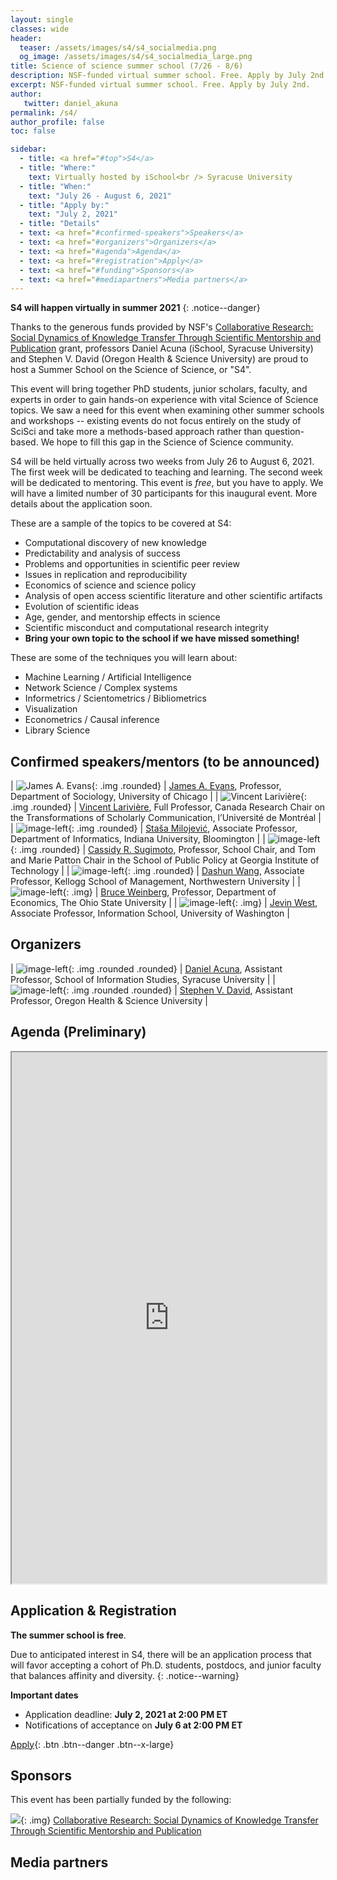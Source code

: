 ```yaml
---
layout: single
classes: wide
header:
  teaser: /assets/images/s4/s4_socialmedia.png
  og_image: /assets/images/s4/s4_socialmedia_large.png
title: Science of science summer school (7/26 - 8/6)
description: NSF-funded virtual summer school. Free. Apply by July 2nd.
excerpt: NSF-funded virtual summer school. Free. Apply by July 2nd.
author:
   twitter: daniel_akuna
permalink: /s4/
author_profile: false
toc: false

sidebar: 
  - title: <a href="#top">S4</a>
  - title: "Where:"
    text: Virtually hosted by iSchool<br /> Syracuse University
  - title: "When:"
    text: "July 26 - August 6, 2021"
  - title: "Apply by:"
    text: "July 2, 2021"
  - title: "Details"
  - text: <a href="#confirmed-speakers">Speakers</a>
  - text: <a href="#organizers">Organizers</a>
  - text: <a href="#agenda">Agenda</a>
  - text: <a href="#registration">Apply</a>
  - text: <a href="#funding">Sponsors</a>
  - text: <a href="#mediapartners">Media partners</a>
---
```


[comment]: <> (![image-center]&#40;../assets/images/s4/s4_square.png&#41;{: .align-center .logo-width  })

**S4 will happen virtually in summer 2021**
{: .notice--danger}


Thanks to the generous funds provided by NSF's [Collaborative Research: Social Dynamics of Knowledge Transfer Through Scientific Mentorship and Publication](https://www.nsf.gov/awardsearch/showAward?AWD_ID=1933803) grant, professors Daniel Acuna (iSchool, Syracuse University) and Stephen V. David (Oregon Health & Science University) are proud to host a Summer School on the Science of Science, or "S4".

This event will bring together PhD students, junior scholars, faculty, and experts in order to gain hands-on experience with vital Science of Science topics. We saw a need for this event when examining other summer schools and workshops -- existing events do not focus entirely on the study of SciSci and take more a methods-based approach rather than question-based. We hope to fill this gap in the Science of Science community.

S4 will be held virtually across two weeks from July 26 to August 6, 2021. The first week will be dedicated to teaching and learning. The second week will be dedicated to mentoring. This event is *free*, but you have to apply. We will have a limited number of 30 participants for this inaugural event. More details about the application soon.

These are a sample of the topics to be covered at S4:

- Computational discovery of new knowledge
- Predictability and analysis of success
- Problems and opportunities in scientific peer review
- Issues in replication and reproducibility
- Economics of science and science policy
- Analysis of open access scientific literature and other scientific artifacts
- Evolution of scientific ideas
- Age, gender, and mentorship effects in science
- Scientific misconduct and computational research integrity
- **Bring your own topic to the school if we have missed something!**

These are some of the techniques you will learn about:

- Machine Learning / Artificial Intelligence
- Network Science / Complex systems
- Informetrics / Scientometrics / Bibliometrics
- Visualization
- Econometrics / Causal inference
- Library Science

## Confirmed speakers/mentors (to be announced)<a name="confirmed-speakers" href="#confirmed-speakers"><i class="fa fa-link"></i></a>

<style>
.img {
   width:200px;
   /*height:200px;*/
   object-fit:scale-down;

}

.rounded {
    border-radius: .25rem !important;
}
</style>

| ![James A. Evans](/assets/images/s4/james.jpg){: .img .rounded}  | [James A. Evans](https://sociology.uchicago.edu/directory/james-evans), Professor, Department of Sociology, University of Chicago  |
| ![Vincent Larivière](/assets/images/s4/vLariviere.jpg){: .img .rounded}  | [Vincent Larivière](https://crc.ebsi.umontreal.ca/en/vincent-lariviere/biographie/), Full Professor, Canada Research Chair on the Transformations of Scholarly Communication, l’Université de Montréal  |
| ![image-left](/assets/images/s4/stasa.jpg){: .img .rounded}  | [Staša Milojević](http://homes.sice.indiana.edu/smilojev/), Associate Professor, Department of Informatics, Indiana University, Bloomington  |
| ![image-left](/assets/images/s4/sugimoto.jpg){: .img .rounded}  | [Cassidy R. Sugimoto](https://ella.sice.indiana.edu/~sugimoto/index.php), Professor, School Chair, and Tom and Marie Patton Chair in the School of Public Policy at Georgia Institute of Technology  |
|  ![image-left](/assets/images/s4/dashing-wang.jpg){: .img .rounded} |  [Dashun Wang](https://www.dashunwang.com/), Associate Professor, Kellogg School of Management, Northwestern University |
| ![image-left](/assets/images/s4/weinberg.27.jpg){: .img}  | [Bruce Weinberg](https://economics.osu.edu/people/weinberg.27), Professor, Department of Economics, The Ohio State University  |
| ![image-left](/assets/images/s4/jevinwest.jpg){: .img} | [Jevin West](https://jevinwest.org/), Associate Professor, Information School, University of Washington |

## Organizers <a name="organizers" href="#organizers"><i class="fa fa-link"></i></a>

| ![image-left](/assets/images/s4/daniel.png){: .img .rounded .rounded} | [Daniel Acuna](https://acuna.io), Assistant Professor, School of Information Studies, Syracuse University \|
| ![image-left](/assets/images/s4/stephen.jpg){: .img .rounded .rounded} | [Stephen V. David](https://hearingbrain.org/), Assistant Professor, Oregon Health & Science University \|

## Agenda (Preliminary) <a name="agenda" href="#agenda"><i class="fa fa-link"></i></a>

<iframe width="100%" height="850px" src="https://docs.google.com/spreadsheets/d/e/2PACX-1vSUR-4mftmlcHUnJFWpjnGIELL12hNQtGzUxTTmyUUSCfQsOs6FvlDi15N4p4kidTLSL2AVOyAeCeOl/pubhtml?gid=0&amp;single=true&amp;widget=true&amp;headers=false"></iframe>

## Application & Registration <a name="registration" href="#registration"><i class="fa fa-link"></i></a>

**The summer school is free**.

Due to anticipated interest in S4, there will be an application process that will favor accepting a cohort of Ph.D. students, postdocs, and junior faculty that balances affinity and diversity. 
{: .notice--warning}

**Important dates**

-   Application deadline: **July 2, 2021 at 2:00 PM ET**
-   Notifications of acceptance on **July 6 at 2:00 PM ET**

[Apply](https://syracuseuniversity.qualtrics.com/jfe/form/SV_d51nrgjhLWGpBrg){: .btn .btn--danger .btn--x-large}

## Sponsors <a name="funding" href="#funding"><i class="fa fa-link"></i></a>

This event has been partially funded by the following:

![](https://res-2.cloudinary.com/crunchbase-production/image/upload/c_lpad,h_256,w_256,f_auto,q_auto:eco/v1397179017/fcbae9be2ff6105c3a2f04e4db647eab.jpg){: .img} [Collaborative Research: Social Dynamics of Knowledge Transfer Through Scientific Mentorship and Publication](https://www.nsf.gov/awardsearch/showAward?AWD_ID=1933803)


## Media partners <a name="mediapartners" href="#mediapartners"><i class="fa fa-link"></i></a>